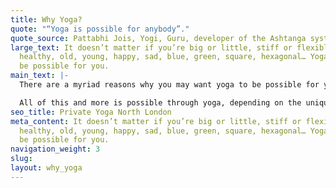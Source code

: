 ```yaml
---
title: Why Yoga?
quote: "“Yoga is possible for anybody”."
quote_source: Pattabhi Jois, Yogi, Guru, developer of the Ashtanga system of Yoga
large_text: It doesn’t matter if you’re big or little, stiff or flexible, injured,
  healthy, old, young, happy, sad, blue, green, square, hexagonal… Yoga can still
  be possible for you.
main_text: |-
  There are a myriad reasons why you may want yoga to be possible for you. The list is endless and very personal to each practitioner. Yoga can help increase fitness, strength, flexibility, agility and maintain the health of your body. It can assist with injury rehabilitation. It can provide a sense of calm and nurturing whilst offering a different way of connecting with and learning about your body and yourself. It can also help build confidence and self-esteem as the various postures become more within reach. Through practicing yoga, the seemingly impossible may become possible, or some other lesson may be learnt instead.

  All of this and more is possible through yoga, depending on the unique set of traits and circumstances that you bring. There is no right or wrong. Private Yoga lessons are a great way to get individualised yoga tuition to meet your unique needs.
seo_title: Private Yoga North London
meta_content: It doesn’t matter if you’re big or little, stiff or flexible, injured,
  healthy, old, young, happy, sad, blue, green, square, hexagonal… Yoga can still
  be possible for you.
navigation_weight: 3
slug: 
layout: why_yoga
---
```



